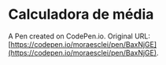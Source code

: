 # Calculadora de média

A Pen created on CodePen.io. Original URL: [https://codepen.io/moraesclei/pen/BaxNjGE](https://codepen.io/moraesclei/pen/BaxNjGE).


